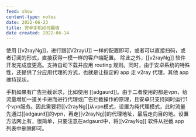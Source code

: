 ```yaml
---
feed: show
content-type: notes
date: 2022-06-23
title: 安卓手机如何翻墙
date created: 2022-06-14
---
```

使用 [[v2rayNg]]，进行跟[[V2rayU]] 一样的配置即可，或者可以直接扫码，或者订阅的形式，直接获得一模一样的客户端配置。
除此之外，[[v2rayNg]] 软件开发完成度更高。支持自动下载并应用 routing 规则。同时，由于安卓系统的特殊性，还提供了分应用代理的方式，也就是让指定的 app 走 v2ray 代理，其他 app 维持现状。

手机如果有广告拦截诉求，比如使用 [[adgaurd]]。由于二者使用的都是vpn，给流量增加一道关卡进而进行代理或广告拦截操作的原理，且安卓只支持同时运行1个vpn服务。因此需要将[[v2rayNg]]从vpn模式，设置为纯代理模式，此时流量先通过[[adgaurd]]的vpn，再走[[v2rayNg]]的代理地址，最后走向目的地。设置方法网上有，很简单，只要注意在adgaurd中，将[[v2rayNg]] 软件从拦截 app 列表中删除即可。

